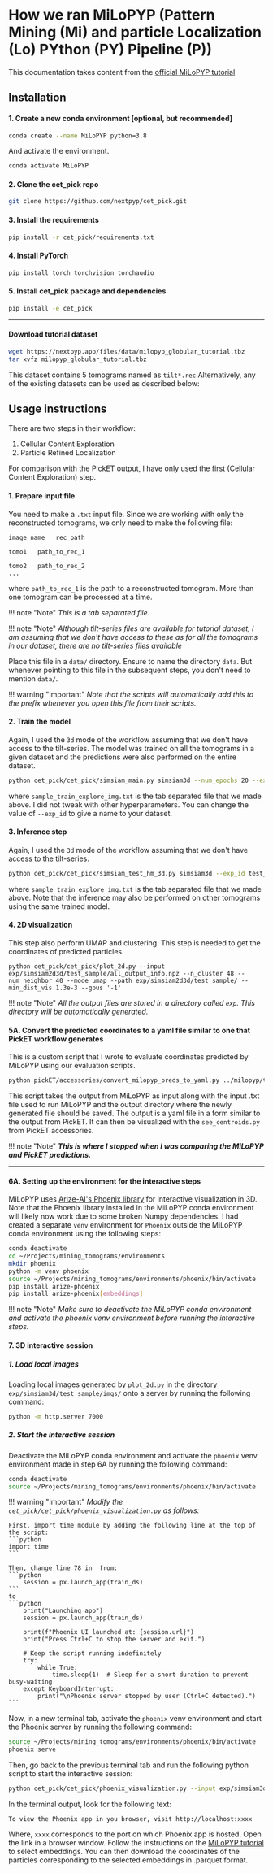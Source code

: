 # How we ran MiLoPYP (Pattern Mining (Mi) and particle Localization (Lo) PYthon (PY) Pipeline (P))
This documentation takes content from the [official MiLoPYP tutorial](https://nextpyp.app/milopyp/)  

## Installation
#### 1. Create a new conda environment [optional, but recommended]
```bash
conda create --name MiLoPYP python=3.8
```

And activate the environment.
```bash
conda activate MiLoPYP
```

#### 2. Clone the cet_pick repo
```bash
git clone https://github.com/nextpyp/cet_pick.git
```

#### 3. Install the requirements
```bash
pip install -r cet_pick/requirements.txt
```

#### 4. Install PyTorch
```bash
pip install torch torchvision torchaudio
```

#### 5. Install cet_pick package and dependencies
```bash
pip install -e cet_pick
```

---

#### Download tutorial dataset 
```bash
wget https://nextpyp.app/files/data/milopyp_globular_tutorial.tbz
tar xvfz milopyp_globular_tutorial.tbz
```

This dataset contains 5 tomograms named as `tilt*.rec`
Alternatively, any of the existing datasets can be used as described below:

## Usage instructions
There are two steps in their workflow:  
1. Cellular Content Exploration
2. Particle Refined Localization  

For comparison with the PickET output, I have only used the first (Cellular Content Exploration) step.

#### 1. Prepare input file
You need to make a `.txt` input file. Since we are working with only the reconstructed tomograms, we only need to make the following file:
```tsv
image_name   rec_path

tomo1   path_to_rec_1

tomo2   path_to_rec_2
...
```

where `path_to_rec_1` is the path to a reconstructed tomogram. More than one tomogram can be processed at a time.

!!! note "Note"
    *This is a tab separated file.*

!!! note "Note"
    *Although tilt-series files are available for tutorial dataset, I am assuming that we don't have access to these as for all the tomograms in our dataset, there are no tilt-series files available*

Place this file in a `data/` directory. Ensure to name the directory `data`. But whenever pointing to this file in the subsequent steps, you don't need to mention `data/`. 

!!! warning "Important"
    *Note that the scripts will automatically add this to the prefix whenever you open this file from their scripts.*


#### 2. Train the model
Again, I used the `3d` mode of the workflow assuming that we don't have access to the tilt-series. The model was trained on all the tomograms in a given dataset and the predictions were also performed on the entire dataset.
```bash
python cet_pick/cet_pick/simsiam_main.py simsiam3d --num_epochs 20 --exp_id test_sample --bbox 36 --dataset simsiam3d --arch simsiam2d_18 --lr 1e-3 --train_img_txt sample_train_explore_img.txt --batch_size 256 --val_intervals 20 --save_all --gauss 0.8 --dog 3,5 --order xyz
```

where `sample_train_explore_img.txt` is the tab separated file that we made above. I did not tweak with other hyperparameters. You can change the value of `--exp_id` to give a name to your dataset. 


#### 3. Inference step
Again, I used the `3d` mode of the workflow assuming that we don't have access to the tilt-series.
```bash
python cet_pick/cet_pick/simsiam_test_hm_3d.py simsiam3d --exp_id test_sample --bbox 36 --dataset simsiam3d --arch simsiam2d_18 --test_img_txt sample_train_explore_img.txt --load_model exp/simsiam3d/test_sample/model_20.pth --gauss 0.8 --dog 3,5 --order xyz
```

where `sample_train_explore_img.txt` is the tab separated file that we made above. Note that the inference may also be performed on other tomograms using the same trained model.

#### 4. 2D visualization
This step also perform UMAP and clustering. This step is needed to get the coordinates of predicted particles.
```
python cet_pick/cet_pick/plot_2d.py --input exp/simsiam2d3d/test_sample/all_output_info.npz --n_cluster 48 --num_neighbor 40 --mode umap --path exp/simsiam2d3d/test_sample/ --min_dist_vis 1.3e-3 --gpus '-1'
```
!!! note "Note"
    *All the output files are stored in a directory called `exp`. This directory will be automatically generated.*


#### 5A. Convert the predicted coordinates to a yaml file similar to one that PickET workflow generates
This is a custom script that I wrote to evaluate coordinates predicted by MiLoPYP using our evaluation scripts.
```bash 
python pickET/accessories/convert_milopyp_preds_to_yaml.py ../milopyp/tomotwin_8tomo_r1/exp/simsiam3d/tomotwin_8r1/all_output_info.npz ../milopyp/tomotwin_8tomo_r1/data/tomotwin_input.txt  /data2/shreyas/mining_tomograms/working/s1_clean_results_picket_v2/tomotwin_8tomos_r1_milopyp_preds/
```

This script takes the output from MiLoPYP as input along with the input .txt file used to run MiLoPYP and the output directory where the newly generated file should be saved. The output is a yaml file in a form similar to the output from PickET. It can then be visualized with the `see_centroids.py` from PickET accessories.

!!! note "Note"
    ***This is where I stopped when I was comparing the MiLoPYP and PickET predictions.***

---

#### 6A. Setting up the environment for the interactive steps
MiLoPYP uses [Arize-AI's Phoenix library](https://docs.arize.com/phoenix) for interactive visualization in 3D. Note that the Phoenix library installed in the MiLoPYP conda environment will likely now work due to some broken Numpy dependencies. I had created a separate `venv` environment for `Phoenix` outside the MiLoPYP conda environment using the following steps:
```bash
conda deactivate
cd ~/Projects/mining_tomograms/environments
mkdir phoenix
python -m venv phoenix
source ~/Projects/mining_tomograms/environments/phoenix/bin/activate
pip install arize-phoenix
pip install arize-phoenix[embeddings]
```

!!! note "Note"
    *Make sure to deactivate the MiLoPYP conda environment and activate the phoenix venv environment before running the interactive steps.*


#### 7. 3D interactive session
##### 1. Load local images
Loading local images generated by `plot_2d.py` in the directory `exp/simsiam3d/test_sample/imgs/` onto a server by running the following command:
```bash
python -m http.server 7000
```

##### 2. Start the interactive session
Deactivate the MiLoPYP conda environment and activate the `phoenix` venv environment made in step 6A by running the following command:
```bash
conda deactivate
source ~/Projects/mining_tomograms/environments/phoenix/bin/activate
```

!!! warning "Important"
    *Modify the `cet_pick/cet_pick/phoenix_visualization.py` as follows:*

    First, import time module by adding the following line at the top of the script:
    ```python
    import time
    ```

    Then, change line 78 in  from:
    ```python
        session = px.launch_app(train_ds)
    ```
    to
    ```python
        print("Launching app")
        session = px.launch_app(train_ds)

        print(f"Phoenix UI launched at: {session.url}")
        print("Press Ctrl+C to stop the server and exit.")

        # Keep the script running indefinitely
        try:
            while True:
                time.sleep(1)  # Sleep for a short duration to prevent busy-waiting
        except KeyboardInterrupt:
            print("\nPhoenix server stopped by user (Ctrl+C detected).")
    ```

Now, in a new terminal tab, activate the `phoenix` venv environment and start the Phoenix server by running the following command:
```bash
source ~/Projects/mining_tomograms/environments/phoenix/bin/activate
phoenix serve
```

Then, go back to the previous terminal tab and run the following python script to start the interactive session:
```bash
python cet_pick/cet_pick/phoenix_visualization.py --input exp/simsiam3d/test_sample/interactive_info_parquet.gzip
```

In the terminal output, look for the following text: 
```
To view the Phoenix app in you browser, visit http://localhost:xxxx
```

Where, `xxxx` corresponds to the port on which Phoenix app is hosted. Open the link in a browser window.
Follow the instructions on the [MiLoPYP tutorial](https://nextpyp.app/milopyp/explore/#3d-interactive-session) to select embeddings. You can then download the coordinates of the particles corresponding to the selected embeddings in .parquet format.
